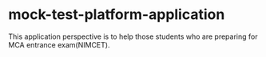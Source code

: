 # mock-test-platform-application
This application perspective is to help those students who are preparing for MCA entrance exam(NIMCET). 
